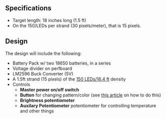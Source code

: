 ## Specifications
- Target length: 18 inches long (1.5 ft)
- On the 150/LEDs per strand (30 pixels/meter), that is 15 pixels.

## Design
The design will include the following:
- Battery Pack w/ two 18650 batteries, in a series
- Voltage divider on perfboard
- LM2596 Buck Converter (5V)
- A 1.5ft strand (15 pixels) of the [150 LEDs/16.4 ft](https://a.co/d/0i7U9awN) density
- Controls
    - **Master power on/off switch**
    - **Button** for changing pattern/color (see [this article](https://www.hackster.io/Ramji_Patel/raspberry-pi-pico-and-button-321059) on how to do this)
    - **Brightness potentiometer**
    - **Auxilary Potentiometer** potentiometer for controlling temperature and other things